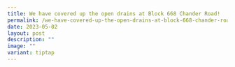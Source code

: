 ```yaml
---
title: We have covered up the open drains at Block 668 Chander Road!
permalink: /we-have-covered-up-the-open-drains-at-block-668-chander-road/
date: 2023-05-02
layout: post
description: ""
image: ""
variant: tiptap
---
```

